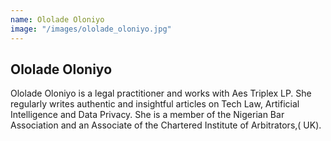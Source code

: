 ```yaml
---
name: Ololade Oloniyo
image: "/images/ololade_oloniyo.jpg"
---
```


## Ololade Oloniyo

Ololade Oloniyo is a legal practitioner and works with Aes Triplex LP. She regularly writes authentic and insightful articles on Tech Law, Artificial Intelligence and Data Privacy. She is a member of the Nigerian Bar Association and an Associate of the Chartered Institute of Arbitrators,( UK).

